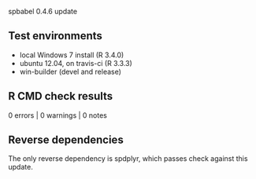 spbabel 0.4.6 update

## Test environments
* local Windows 7 install (R 3.4.0)
* ubuntu 12.04, on travis-ci (R 3.3.3)
* win-builder (devel and release)

## R CMD check results

0 errors | 0 warnings | 0 notes

## Reverse dependencies

The only reverse dependency is spdplyr, which passes check against this update. 

